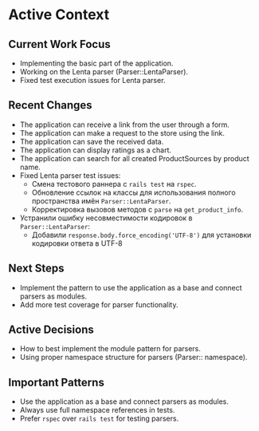 # Active Context

## Current Work Focus
- Implementing the basic part of the application.
- Working on the Lenta parser (Parser::LentaParser).
- Fixed test execution issues for Lenta parser.

## Recent Changes
- The application can receive a link from the user through a form.
- The application can make a request to the store using the link.
- The application can save the received data.
- The application can display ratings as a chart.
- The application can search for all created ProductSources by product name.
- Fixed Lenta parser test issues:
  - Смена тестового раннера с `rails test` на `rspec`.
  - Обновление ссылок на классы для использования полного пространства имён `Parser::LentaParser`.
  - Корректировка вызовов методов с `parse` на `get_product_info`.
- Устранили ошибку несовместимости кодировок в `Parser::LentaParser`:
  - Добавили `response.body.force_encoding('UTF-8')` для установки кодировки ответа в UTF-8

## Next Steps
- Implement the pattern to use the application as a base and connect parsers as modules.
- Add more test coverage for parser functionality.

## Active Decisions
- How to best implement the module pattern for parsers.
- Using proper namespace structure for parsers (Parser:: namespace).

## Important Patterns
- Use the application as a base and connect parsers as modules.
- Always use full namespace references in tests.
- Prefer `rspec` over `rails test` for testing parsers.
